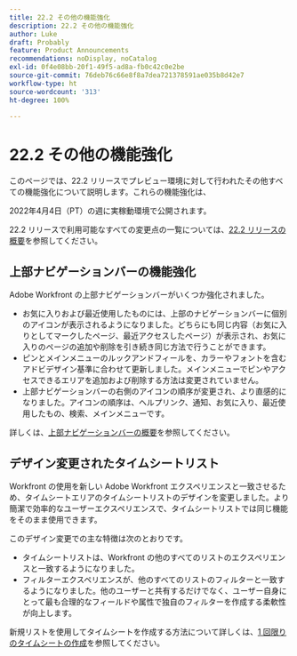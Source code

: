 ```yaml
---
title: 22.2 その他の機能強化
description: 22.2 その他の機能強化
author: Luke
draft: Probably
feature: Product Announcements
recommendations: noDisplay, noCatalog
exl-id: 0f4e08bb-20f1-49f5-ad8a-fb0c42c0e2be
source-git-commit: 76deb76c66e8f8a7dea721378591ae035b8d42e7
workflow-type: ht
source-wordcount: '313'
ht-degree: 100%

---
```


# 22.2 その他の機能強化

このページでは、22.2 リリースでプレビュー環境に対して行われたその他すべての機能強化について説明します。これらの機能強化は、

<!--
<MadCap:conditionalText data-mc-conditions="QuicksilverOrClassic.Draft mode">
in January 2022
</MadCap:conditionalText>
-->

2022年4月4日（PT）の週に実稼動環境で公開されます。

22.2 リリースで利用可能なすべての変更点の一覧については、[22.2 リリースの概要](../../../product-announcements/product-releases/22.2-release-activity/22-2-release-overview.md)を参照してください。

## 上部ナビゲーションバーの機能強化

Adobe Workfront の上部ナビゲーションバーがいくつか強化されました。

* お気に入りおよび最近使用したものには、上部のナビゲーションバーに個別のアイコンが表示されるようになりました。どちらにも同じ内容（お気に入りとしてマークしたページ、最近アクセスしたページ）が表示され、お気に入りのページの追加や削除を引き続き同じ方法で行うことができます。
* ピンとメインメニューのルックアンドフィールを、カラーやフォントを含むアドビデザイン基準に合わせて更新しました。メインメニューでピンやアクセスできるエリアを追加および削除する方法は変更されていません。
* 上部ナビゲーションバーの右側のアイコンの順序が変更され、より直感的になりました。アイコンの順序は、ヘルプリンク、通知、お気に入り、最近使用したもの、検索、メインメニューです。

詳しくは、[上部ナビゲーションバーの概要](../../../workfront-basics/the-new-workfront-experience/global-navigation-overview.md)を参照してください。

## デザイン変更されたタイムシートリスト

Workfront の使用を新しい Adobe Workfront エクスペリエンスと一致させるため、タイムシートエリアのタイムシートリストのデザインを変更しました。より簡潔で効率的なユーザーエクスペリエンスで、タイムシートリストでは同じ機能をそのまま使用できます。

このデザイン変更での主な特徴は次のとおりです。

* タイムシートリストは、Workfront の他のすべてのリストのエクスペリエンスと一致するようになりました。
* フィルターエクスペリエンスが、他のすべてのリストのフィルターと一致するようになりました。他のユーザーと共有するだけでなく、ユーザー自身にとって最も合理的なフィールドや属性で独自のフィルターを作成する柔軟性が向上します。

新規リストを使用してタイムシートを作成する方法について詳しくは、[1 回限りのタイムシートの作成](../../../timesheets/create-and-manage-timesheets/create-tmshts.md)を参照してください。

